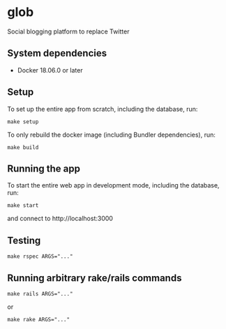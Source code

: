 # glob

Social blogging platform to replace Twitter

## System dependencies
- Docker 18.06.0 or later

## Setup
To set up the entire app from scratch, including the database, run:

```
make setup
```

To only rebuild the docker image (including Bundler dependencies), run:

```
make build
```

## Running the app
To start the entire web app in development mode, including the database, run:

```
make start
```

and connect to http://localhost:3000

## Testing
```
make rspec ARGS="..."
```

## Running arbitrary rake/rails commands
```
make rails ARGS="..."
```
or
```
make rake ARGS="..."
```
